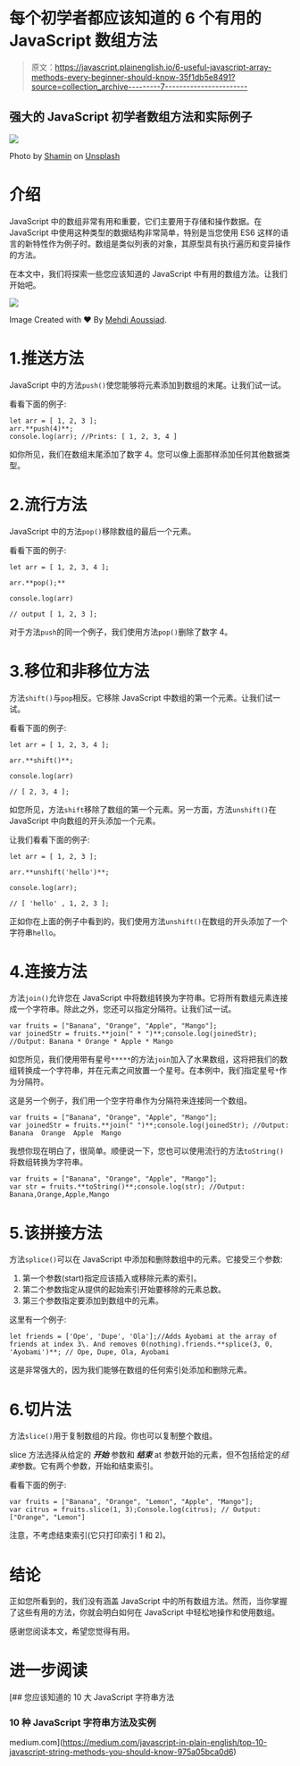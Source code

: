 # 每个初学者都应该知道的 6 个有用的 JavaScript 数组方法

> 原文：<https://javascript.plainenglish.io/6-useful-javascript-array-methods-every-beginner-should-know-35f1db5e8491?source=collection_archive---------7----------------------->

## 强大的 JavaScript 初学者数组方法和实际例子

![](img/f68d9c4c34ba64a3a8f3785c318b93d3.png)

Photo by [Shamin](https://unsplash.com/@haky?utm_source=medium&utm_medium=referral) on [Unsplash](https://unsplash.com?utm_source=medium&utm_medium=referral)

# 介绍

JavaScript 中的数组非常有用和重要，它们主要用于存储和操作数据。在 JavaScript 中使用这种类型的数据结构非常简单，特别是当您使用 ES6 这样的语言的新特性作为例子时。数组是类似列表的对象，其原型具有执行遍历和变异操作的方法。

在本文中，我们将探索一些您应该知道的 JavaScript 中有用的数组方法。让我们开始吧。

![](img/45f58baa06aef84023e7d716d762164c.png)

Image Created with ❤️️ By [Mehdi Aoussiad](https://mehdiouss315.medium.com/).

# 1.推送方法

JavaScript 中的方法`push()`使您能够将元素添加到数组的末尾。让我们试一试。

看看下面的例子:

```
let arr = [ 1, 2, 3 ];
arr.**push(4)**;
console.log(arr); //Prints: [ 1, 2, 3, 4 ]
```

如你所见，我们在数组末尾添加了数字 4。您可以像上面那样添加任何其他数据类型。

# 2.流行方法

JavaScript 中的方法`pop()`移除数组的最后一个元素。

看看下面的例子:

```
let arr = [ 1, 2, 3, 4 ];

arr.**pop();**

console.log(arr)

// output [ 1, 2, 3 ];
```

对于方法`push`的同一个例子，我们使用方法`pop()`删除了数字 4。

# 3.移位和非移位方法

方法`shift()`与`pop`相反。它移除 JavaScript 中数组的第一个元素。让我们试一试。

看看下面的例子:

```
let arr = [ 1, 2, 3, 4 ];

arr.**shift()**;

console.log(arr)

// [ 2, 3, 4 ];
```

如您所见，方法`shift`移除了数组的第一个元素。另一方面，方法`unshift()`在 JavaScript 中向数组的开头添加一个元素。

让我们看看下面的例子:

```
let arr = [ 1, 2, 3 ];

arr.**unshift('hello')**;

console.log(arr);

// [ 'hello' , 1, 2, 3 ];
```

正如你在上面的例子中看到的，我们使用方法`unshift()`在数组的开头添加了一个字符串`hello`。

# 4.连接方法

方法`join()`允许您在 JavaScript 中将数组转换为字符串。它将所有数组元素连接成一个字符串。除此之外，您还可以指定分隔符。让我们试一试。

```
var fruits = ["Banana", "Orange", "Apple", "Mango"];
var joinedStr = fruits.**join(" * ")**;console.log(joinedStr); //Output: Banana * Orange * Apple * Mango
```

如您所见，我们使用带有星号`*****`的方法`join`加入了水果数组，这将把我们的数组转换成一个字符串，并在元素之间放置一个星号。在本例中，我们指定星号`*`作为分隔符。

这是另一个例子，我们用一个空字符串作为分隔符来连接同一个数组。

```
var fruits = ["Banana", "Orange", "Apple", "Mango"];
var joinedStr = fruits.**join(" ")**;console.log(joinedStr); //Output: Banana  Orange  Apple  Mango
```

我想你现在明白了，很简单。顺便说一下，您也可以使用流行的方法`toString()`将数组转换为字符串。

```
var fruits = ["Banana", "Orange", "Apple", "Mango"];
var str = fruits.**toString()**;console.log(str); //Output: Banana,Orange,Apple,Mango
```

# 5.该拼接方法

方法`splice()`可以在 JavaScript 中添加和删除数组中的元素。它接受三个参数:

1.  第一个参数(start)指定应该插入或移除元素的索引。
2.  第二个参数指定从提供的起始索引开始要移除的元素总数。
3.  第三个参数指定要添加到数组中的元素。

这里有一个例子:

```
let friends = ['Ope', 'Dupe', 'Ola'];//Adds Ayobami at the array of friends at index 3\. And removes 0(nothing).friends.**splice(3, 0, 'Ayobami')**; // Ope, Dupe, Ola, Ayobami
```

这是非常强大的，因为我们能够在数组的任何索引处添加和删除元素。

# 6.切片法

方法`slice()`用于复制数组的片段。你也可以复制整个数组。

slice 方法选择从给定的 ***开始*** 参数和 ***结束*** at 参数开始的元素，但不包括给定的*结束*参数。它有两个参数，开始和结束索引。

看看下面的例子:

```
var fruits = ["Banana", "Orange", "Lemon", "Apple", "Mango"];
var citrus = fruits.slice(1, 3);Console.log(citrus); // Output: ["Orange", "Lemon"]
```

注意，不考虑结束索引(它只打印索引 1 和 2)。

# 结论

正如您所看到的，我们没有涵盖 JavaScript 中的所有数组方法。然而，当你掌握了这些有用的方法，你就会明白如何在 JavaScript 中轻松地操作和使用数组。

感谢您阅读本文，希望您觉得有用。

# 进一步阅读

[](https://medium.com/javascript-in-plain-english/top-10-javascript-string-methods-you-should-know-975a05bca0d6) [## 您应该知道的 10 大 JavaScript 字符串方法

### 10 种 JavaScript 字符串方法及实例

medium.com](https://medium.com/javascript-in-plain-english/top-10-javascript-string-methods-you-should-know-975a05bca0d6)